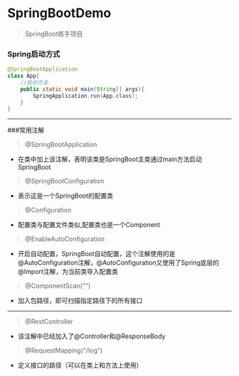 # SpringBootDemo
> SpringBoot练手项目
### Spring启动方式
```java
@SpringBootApplication
class App{
    //启动方法
    public static void main(String[] args){
        SpringApplication.run(App.class);
    }
}
```
***
###常用注解
>  @SpringBootApplication 
- 在类中加上该注解，表明该类是SpringBoot主类通过main方法启动SpringBoot
> @SpringBootConfiguration
- 表示这是一个SpringBoot的配置类
> @Configuration
- 配置类与配置文件类似,配置类也是一个Component
>  @EnableAutoConfiguration 
- 开启自动配置，SpringBoot自动配置，这个注解使用的是@AutoConfiguration注解，@AutoConfiguration又使用了Spring底层的@Import注解，为当前类导入配置类
>  @ComponentScan("")  
- 加入包路径，即可扫描指定路径下的所有接口
---
>  @RestController
- 该注解中已经加入了@Controller和@ResponseBody
>  @RequestMapping("/log") 
- 定义接口的路径（可以在类上和方法上使用）


